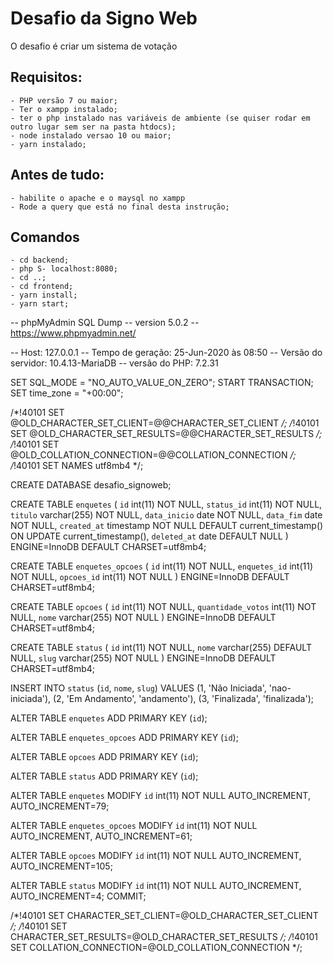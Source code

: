 # Desafio da Signo Web
O desafio é criar um sistema de votação

## Requisitos:
    - PHP versão 7 ou maior;
    - Ter o xampp instalado;
    - ter o php instalado nas variáveis de ambiente (se quiser rodar em outro lugar sem ser na pasta htdocs);
    - node instalado versao 10 ou maior;
    - yarn instalado;

## Antes de tudo:
    - habilite o apache e o maysql no xampp
    - Rode a query que está no final desta instrução;

## Comandos
    - cd backend;
    - php S- localhost:8080;
    - cd ..;
    - cd frontend;
    - yarn install; 
    - yarn start;


-- phpMyAdmin SQL Dump
-- version 5.0.2
-- https://www.phpmyadmin.net/

-- Host: 127.0.0.1
-- Tempo de geração: 25-Jun-2020 às 08:50
-- Versão do servidor: 10.4.13-MariaDB
-- versão do PHP: 7.2.31

SET SQL_MODE = "NO_AUTO_VALUE_ON_ZERO";
START TRANSACTION;
SET time_zone = "+00:00";


/*!40101 SET @OLD_CHARACTER_SET_CLIENT=@@CHARACTER_SET_CLIENT */;
/*!40101 SET @OLD_CHARACTER_SET_RESULTS=@@CHARACTER_SET_RESULTS */;
/*!40101 SET @OLD_COLLATION_CONNECTION=@@COLLATION_CONNECTION */;
/*!40101 SET NAMES utf8mb4 */;


CREATE DATABASE desafio_signoweb;


CREATE TABLE `enquetes` (
  `id` int(11) NOT NULL,
  `status_id` int(11) NOT NULL,
  `titulo` varchar(255) NOT NULL,
  `data_inicio` date NOT NULL,
  `data_fim` date NOT NULL,
  `created_at` timestamp NOT NULL DEFAULT current_timestamp() ON UPDATE current_timestamp(),
  `deleted_at` date DEFAULT NULL
) ENGINE=InnoDB DEFAULT CHARSET=utf8mb4;


CREATE TABLE `enquetes_opcoes` (
  `id` int(11) NOT NULL,
  `enquetes_id` int(11) NOT NULL,
  `opcoes_id` int(11) NOT NULL
) ENGINE=InnoDB DEFAULT CHARSET=utf8mb4;


CREATE TABLE `opcoes` (
  `id` int(11) NOT NULL,
  `quantidade_votos` int(11) NOT NULL,
  `nome` varchar(255) NOT NULL
) ENGINE=InnoDB DEFAULT CHARSET=utf8mb4;



CREATE TABLE `status` (
  `id` int(11) NOT NULL,
  `nome` varchar(255) DEFAULT NULL,
  `slug` varchar(255) NOT NULL
) ENGINE=InnoDB DEFAULT CHARSET=utf8mb4;


INSERT INTO `status` (`id`, `nome`, `slug`) VALUES
(1, 'Não Iniciada', 'nao-iniciada'),
(2, 'Em Andamento', 'andamento'),
(3, 'Finalizada', 'finalizada');

ALTER TABLE `enquetes`
  ADD PRIMARY KEY (`id`);


ALTER TABLE `enquetes_opcoes`
  ADD PRIMARY KEY (`id`);


ALTER TABLE `opcoes`
  ADD PRIMARY KEY (`id`);


ALTER TABLE `status`
  ADD PRIMARY KEY (`id`);


ALTER TABLE `enquetes`
  MODIFY `id` int(11) NOT NULL AUTO_INCREMENT, AUTO_INCREMENT=79;


ALTER TABLE `enquetes_opcoes`
  MODIFY `id` int(11) NOT NULL AUTO_INCREMENT, AUTO_INCREMENT=61;


ALTER TABLE `opcoes`
  MODIFY `id` int(11) NOT NULL AUTO_INCREMENT, AUTO_INCREMENT=105;


ALTER TABLE `status`
  MODIFY `id` int(11) NOT NULL AUTO_INCREMENT, AUTO_INCREMENT=4;
COMMIT;

/*!40101 SET CHARACTER_SET_CLIENT=@OLD_CHARACTER_SET_CLIENT */;
/*!40101 SET CHARACTER_SET_RESULTS=@OLD_CHARACTER_SET_RESULTS */;
/*!40101 SET COLLATION_CONNECTION=@OLD_COLLATION_CONNECTION */;
